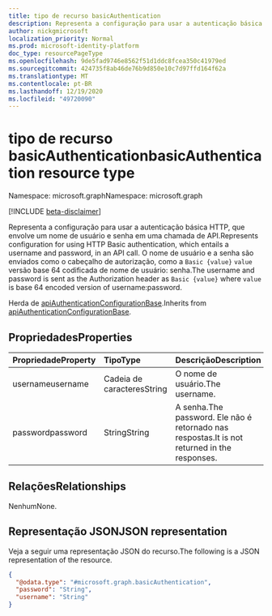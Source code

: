 ```yaml
---
title: tipo de recurso basicAuthentication
description: Representa a configuração para usar a autenticação básica em uma chamada de API.
author: nickgmicrosoft
localization_priority: Normal
ms.prod: microsoft-identity-platform
doc_type: resourcePageType
ms.openlocfilehash: 9de5fad9746e8562f51d1ddc8fcea350c41979ed
ms.sourcegitcommit: 424735f8ab46de76b9d850e10c7d97ffd164f62a
ms.translationtype: MT
ms.contentlocale: pt-BR
ms.lasthandoff: 12/19/2020
ms.locfileid: "49720090"
---
```

# <a name="basicauthentication-resource-type"></a><span data-ttu-id="57609-103">tipo de recurso basicAuthentication</span><span class="sxs-lookup"><span data-stu-id="57609-103">basicAuthentication resource type</span></span>

<span data-ttu-id="57609-104">Namespace: microsoft.graph</span><span class="sxs-lookup"><span data-stu-id="57609-104">Namespace: microsoft.graph</span></span>

[!INCLUDE [beta-disclaimer](../../includes/beta-disclaimer.md)]

<span data-ttu-id="57609-105">Representa a configuração para usar a autenticação básica HTTP, que envolve um nome de usuário e senha em uma chamada de API.</span><span class="sxs-lookup"><span data-stu-id="57609-105">Represents configuration for using HTTP Basic authentication, which entails a username and password, in an API call.</span></span> <span data-ttu-id="57609-106">O nome de usuário e a senha são enviados como o cabeçalho de autorização, como a `Basic {value}` `value` versão base 64 codificada de nome de usuário: senha.</span><span class="sxs-lookup"><span data-stu-id="57609-106">The username and password is sent as the Authorization header as `Basic {value}` where `value` is base 64 encoded version of username:password.</span></span>

<span data-ttu-id="57609-107">Herda de [apiAuthenticationConfigurationBase](../resources/apiauthenticationconfigurationbase.md).</span><span class="sxs-lookup"><span data-stu-id="57609-107">Inherits from [apiAuthenticationConfigurationBase](../resources/apiauthenticationconfigurationbase.md).</span></span>

## <a name="properties"></a><span data-ttu-id="57609-108">Propriedades</span><span class="sxs-lookup"><span data-stu-id="57609-108">Properties</span></span>

|<span data-ttu-id="57609-109">Propriedade</span><span class="sxs-lookup"><span data-stu-id="57609-109">Property</span></span>|<span data-ttu-id="57609-110">Tipo</span><span class="sxs-lookup"><span data-stu-id="57609-110">Type</span></span>|<span data-ttu-id="57609-111">Descrição</span><span class="sxs-lookup"><span data-stu-id="57609-111">Description</span></span>|
|:---|:---|:---|
|<span data-ttu-id="57609-112">username</span><span class="sxs-lookup"><span data-stu-id="57609-112">username</span></span>|<span data-ttu-id="57609-113">Cadeia de caracteres</span><span class="sxs-lookup"><span data-stu-id="57609-113">String</span></span>| <span data-ttu-id="57609-114">O nome de usuário.</span><span class="sxs-lookup"><span data-stu-id="57609-114">The username.</span></span> |
|<span data-ttu-id="57609-115">password</span><span class="sxs-lookup"><span data-stu-id="57609-115">password</span></span>|<span data-ttu-id="57609-116">String</span><span class="sxs-lookup"><span data-stu-id="57609-116">String</span></span>| <span data-ttu-id="57609-117">A senha.</span><span class="sxs-lookup"><span data-stu-id="57609-117">The password.</span></span> <span data-ttu-id="57609-118">Ele não é retornado nas respostas.</span><span class="sxs-lookup"><span data-stu-id="57609-118">It is not returned in the responses.</span></span> |

## <a name="relationships"></a><span data-ttu-id="57609-119">Relações</span><span class="sxs-lookup"><span data-stu-id="57609-119">Relationships</span></span>

<span data-ttu-id="57609-120">Nenhum</span><span class="sxs-lookup"><span data-stu-id="57609-120">None.</span></span>

## <a name="json-representation"></a><span data-ttu-id="57609-121">Representação JSON</span><span class="sxs-lookup"><span data-stu-id="57609-121">JSON representation</span></span>

<span data-ttu-id="57609-122">Veja a seguir uma representação JSON do recurso.</span><span class="sxs-lookup"><span data-stu-id="57609-122">The following is a JSON representation of the resource.</span></span>
<!-- {
  "blockType": "resource",
  "@odata.type": "microsoft.graph.basicAuthentication"
}
-->

``` json
{
  "@odata.type": "#microsoft.graph.basicAuthentication",
  "password": "String",
  "username": "String"
}
```
